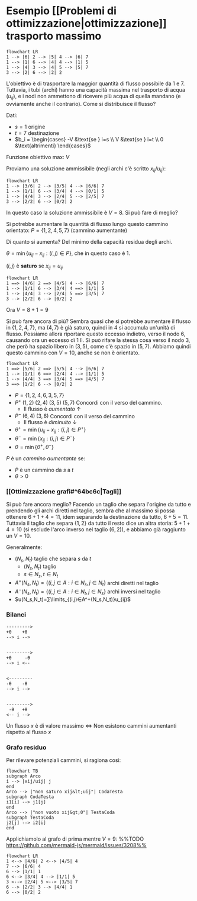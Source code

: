 # Esempio [[Problemi di ottimizzazione|ottimizzazione]] trasporto massimo

```mermaid
flowchart LR
1 --> |6| 2 --> |5| 4 --> |6| 7
1 --> |1| 6 --> |4| 4 --> |1| 5
1 --> |4| 3 --> |4| 5 --> |5| 7
3 --> |2| 6 --> |2| 2
```

L'obiettivo è di trasportare la maggior quantità di flusso possibile da $1$ e $7$. Tuttavia, i tubi (archi) hanno una capacità massima nel trasporto di acqua ($u_{ij}$), e i nodi non ammettono di ricevere più acqua di quella mandano (e ovviamente anche il contrario). Come si distribuisce il flusso?

Dati:
- $s=1$ origine
- $t=7$ destinazione
- $b_i = \begin{cases} -V &\text{se } i=s \\ V &\text{se } i=t \\ 0 &\text{altrimenti} \end{cases}$

Funzione obiettivo max: $V$

Proviamo una soluzione ammissibile (negli archi c'è scritto $x_{ij}/u_{ij}$):

```mermaid
flowchart LR
1 --> |3/6| 2 --> |3/5| 4 --> |6/6| 7
1 --> |1/1| 6 --> |3/4| 4 --> |0/1| 5
1 --> |4/4| 3 --> |2/4| 5 --> |2/5| 7
3 --> |2/2| 6 --> |0/2| 2
```

In questo caso la soluzione ammissibile è $V=8$. Si può fare di meglio?

Si potrebbe aumentare la quantità di flusso lungo questo cammino orientato:
$P=\{1,2,4,5,7\}$ (cammino aumentante)

Di quanto si aumenta? Del minimo della capacità residua degli archi.

$θ=\min\{u_{ij}-x_{ij}:(i,j)∈P\}$, che in questo caso è 1.

$(i,j)$ è **saturo** se $x_{ij}=u_{ij}$

```mermaid
flowchart LR
1 ==> |4/6| 2 ==> |4/5| 4 --> |6/6| 7
1 --> |1/1| 6 --> |3/4| 4 ==> |1/1| 5
1 --> |4/4| 3 --> |2/4| 5 ==> |3/5| 7
3 --> |2/2| 6 --> |0/2| 2
```

Ora $V=8+1=9$

Si può fare ancora di più? Sembra quasi che si potrebbe aumentare il flusso in $\{1,2,4,7\}$, ma $(4,7)$ è già saturo, quindi in $4$ si accumula un'unità di flusso. Possiamo allora riportare questo eccesso indietro, verso il nodo $6$, causando ora un eccesso di 1 lì. Si può rifare la stessa cosa verso il nodo $3$, che però ha spazio libero in $(3,5)$, come c'è spazio in $(5,7)$. Abbiamo quindi questo cammino con $V=10$, anche se non è orientato.

```mermaid
flowchart LR
1 ==> |5/6| 2 ==> |5/5| 4 --> |6/6| 7
1 --> |1/1| 6 ==> |2/4| 4 --> |1/1| 5
1 --> |4/4| 3 ==> |3/4| 5 ==> |4/5| 7
3 ==> |1/2| 6 --> |0/2| 2
```

- $P=\{1,2,4,6,3,5,7\}$
- $P^+ \; (1,2) \; (2,4) \; (3,5) \; (5,7)$ Concordi con il verso del cammino.
	- Il flusso è *aumentato* ↑
- $P^- \; (6,4) \; (3,6)$ Concordi con il verso del cammino
	- Il flusso è *diminuito* ↓
- $θ^+=\min\{u_{ij}-x_{ij}:(i,j)∈P^+\}$
- $θ^-=\min\{x_{ij}:(i,j)∈P^-\}$
- $θ=\min\{θ^+,θ^-\}$

$P$ è un *cammino aumentante* se:
- $P$ è un cammino da $s$ a $t$
- $θ>0$

### [[Ottimizzazione grafi#^64bc6c|Tagli]]

Si può fare ancora meglio? Facendo un taglio che separa l'origine da tutto e prendendo gli archi diretti nel taglio, sembra che al massimo si possa ottenere $6+1+4=11$, idem separando la destinazione da tutto, $6+5=11$. Tuttavia il taglio che separa $\{1,2\}$ da tutto il resto dice un altra storia: $5+1+4=10$ (si esclude l'arco inverso nel taglio $(6,2)$), e abbiamo già raggiunto un $V=10$.

Generalmente:
- $(N_s,N_t)$ taglio che separa $s$ da $t$
	- $(N_s,N_t)$ taglio
	- $s∈N_s,t∈N_t$
- $A^+(N_s,N_t)=\{(i,j∈A:i∈N_s,j∈N_t\}$ archi diretti nel taglio
- $A^-(N_s,N_t)=\{(i,j∈A:i∈N_t,j∈N_s\}$ archi inversi nel taglio
- $u(N_s,N_t)=∑\limits_{(i,j)∈A^+(N_s,N_t)}u_{ij}$



### Bilanci

```
--------->
+θ    +θ
--> i -->


--------->
+θ     -θ
--> i <--


<---------
-θ    -θ
--> i -->


--------->
 -θ   +θ
<-- i -->
```

Un flusso $x$ è di valore massimo
⇔
Non esistono cammini aumentanti rispetto al flusso $x$

### Grafo residuo

Per rilevare potenziali cammini, si ragiona così:

```mermaid
flowchart TB
subgraph Arco
i --> |xij/uij| j
end
Arco --> |"non saturo xij&lt;uij"| CodaTesta
subgraph CodaTesta
i1[i] --> j1[j]
end
Arco --> |"non vuoto xij&gt;0"| TestaCoda
subgraph TestaCoda
j2[j] --> i2[i]
end
```

Applichiamolo al grafo di prima mentre $V=9$:
%%TODO https://github.com/mermaid-js/mermaid/issues/3208%%
```mermaid
flowchart LR
1 <--> |4/6| 2 <--> |4/5| 4
7 --> |6/6| 4
6 --> |1/1| 1
6 <--> |3/4| 4 --> |1/1| 5
3 <--> |2/4| 5 <--> |3/5| 7
6 --> |2/2| 3 --> |4/4| 1
6 --> |0/2| 2
```
